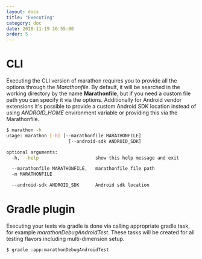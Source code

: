 ```yaml
---
layout: docs
title: "Executing"
category: doc
date: 2018-11-19 16:55:00
order: 5
---
```


# CLI

Executing the CLI version of marathon requires you to provide all the options through the *Marathonfile*. 
By default, it will be searched in the working directory by the name **Marathonfile**, but if you need a custom file path you can specify
 it via the options. Additionally for Android vendor extensions it's possible to provide a custom Android SDK location instead of
 using *ANDROID_HOME* environment variable or providing this via the Marathonfile.

```bash
$ marathon -h
usage: marathon [-h] [--marathonfile MARATHONFILE]
                       [--android-sdk ANDROID_SDK]

optional arguments:
  -h, --help                     show this help message and exit

  --marathonfile MARATHONFILE,   marathonfile file path
  -m MARATHONFILE

  --android-sdk ANDROID_SDK      Android sdk location
```

# Gradle plugin

Executing your tests via gradle is done via calling appropriate gradle task, for example *marathonDebugAndroidTest*. These tasks will be
 created for all testing flavors including multi-dimension setup.
 
```bash
$ gradle :app:marathonDebugAndroidTest
```
